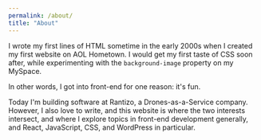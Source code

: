 ```yaml
---
permalink: /about/
title: "About"
---
```


I wrote my first lines of HTML sometime in the early 2000s when I created my first website on AOL Hometown. I would get my first taste of CSS soon after, while experimenting with the `background-image` property on my MySpace.

In other words, I got into front-end for one reason: it's fun.

Today I'm building software at Rantizo, a Drones-as-a-Service company. However, I also love to write, and this website is where the two interests intersect, and where I explore topics in front-end development generally, and React, JavaScript, CSS, and WordPress in particular.
